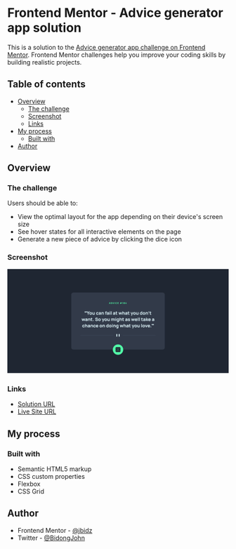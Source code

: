 # Frontend Mentor - Advice generator app solution

This is a solution to the [Advice generator app challenge on Frontend Mentor](https://www.frontendmentor.io/challenges/advice-generator-app-QdUG-13db). Frontend Mentor challenges help you improve your coding skills by building realistic projects.

## Table of contents

- [Overview](#overview)
  - [The challenge](#the-challenge)
  - [Screenshot](#screenshot)
  - [Links](#links)
- [My process](#my-process)
  - [Built with](#built-with)
- [Author](#author)

## Overview

### The challenge

Users should be able to:

- View the optimal layout for the app depending on their device's screen size
- See hover states for all interactive elements on the page
- Generate a new piece of advice by clicking the dice icon

### Screenshot

![](./images/screenshot.png)

### Links

- [Solution URL](https://www.frontendmentor.io/solutions/advice-generator-app-LDO1WkTZ4t)
- [Live Site URL](https://jbidz.github.io/advice-generator-app/)

## My process

### Built with

- Semantic HTML5 markup
- CSS custom properties
- Flexbox
- CSS Grid

## Author

- Frontend Mentor - [@jbidz](https://www.frontendmentor.io/profile/yourusername)
- Twitter - [@BidongJohn](https://www.twitter.com/BidongJohn)
